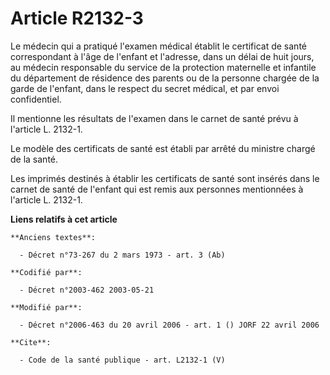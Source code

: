 # Article R2132-3

Le médecin qui a pratiqué l'examen médical établit le certificat de santé correspondant à l'âge de l'enfant et l'adresse,
dans un délai de huit jours, au médecin responsable du service de la protection maternelle et infantile du département de
résidence des parents ou de la personne chargée de la garde de l'enfant, dans le respect du secret médical, et par envoi
confidentiel. 

Il mentionne les résultats de l'examen dans le carnet de santé prévu à l'article L. 2132-1.

Le modèle des certificats de santé est établi par arrêté du ministre chargé de la santé. 

Les imprimés destinés à établir les certificats de santé sont insérés dans le carnet de santé de l'enfant qui est remis aux
personnes mentionnées à l'article L. 2132-1.

**Liens relatifs à cet article**

	**Anciens textes**:

	  - Décret n°73-267 du 2 mars 1973 - art. 3 (Ab)

	**Codifié par**:

	  - Décret n°2003-462 2003-05-21

	**Modifié par**:

	  - Décret n°2006-463 du 20 avril 2006 - art. 1 () JORF 22 avril 2006

	**Cite**:

	  - Code de la santé publique - art. L2132-1 (V)
